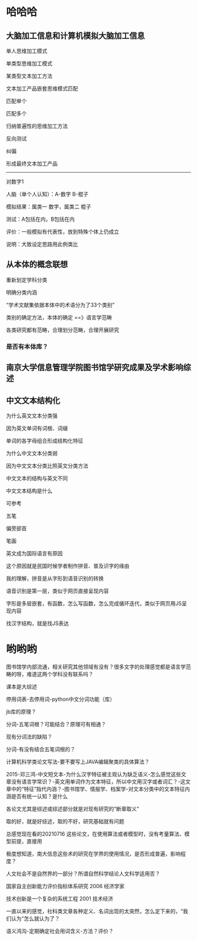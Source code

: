 # 哈哈哈

## 大脑加工信息和计算机模拟大脑加工信息

单人思维加工模式

单类型思维加工模式

某类型文本加工方法

文本加工产品嵌套思维模式匹配

匹配单个

匹配多个

归纳普遍性的思维加工方法

反向测试

纠偏

形成最终文本加工产品

------

对数字1

人脑（单个人认知）：A-数字 B-棍子

模拟结果：属类一 数字，属类二 棍子

测试：A包括在内，B包括在内

评价：一般模拟有代表性，放到特殊个体上仍成立

说明：大致设定思路用此例类比

## 从本体的概念联想

重新划定学科分类

明确分类内涵

“学术文献集依据本体中的术语分为了33个类别”

类别的确定方法，本体的确定 ==》语言学范畴

各类研究都有范畴，合理划分范畴，合理开展研究

### 是否有本体库？

## 南京大学信息管理学院图书馆学研究成果及学术影响综述



## 中文文本结构化

为什么英文文本分类强

因为英文单词有词根、词缀

单词的各字母组合形成结构化特征

为什么中文文本分类弱

因为中文文本分类比照英文分类方法

中文文本的结构与英文不同

中文文本结构是什么

可参考

五笔

偏旁部首

笔画



英文成为国际语言有原因

这个原因就是民国时候学者制作拼音、普及识字的缘由

我的理解，拼音是从字形到语音识别的转换

语音识别是第一层，类似于网页直接呈现内容

字形是多层嵌套，有函数，怎么写函数，怎么完成循环迭代，类似于网页用JS呈现内容

找汉字结构，就是找JS表达



# 哟哟哟

图书馆学内部流通，相关研究其他领域有没有？很多文字的处理感觉都是语言学范畴的呀，难道这两个学科没有联系吗？



课本是大综述



停用词表-去停用词-python中文分词功能（库）



jb库的原理？



分词-五笔词根？可能结合？原理可有相通？



现有分词法的缺陷？



分词-有没有结合五笔词根的？



计算机科学类论文写法-要不要写上JAVA编辑聚类的具体算法？



2015-邓三鸿-中文短文本-为什么汉字特征被主观认为缺乏语义-怎么感觉这些文章没有语言学常识？-英文用单词作为文本特征，所以中文用汉字或者词汇？-这文章中的“特征”指代内涵？-图书馆学、情报学、档案学-对文本分类中的文本特征内涵是否有统一认知？是什么



各论文尤其是综述或综述部分就是对现有研究的“断章取义”

取的好，就是好综述，取的不好，研究基础就有问题



总感觉现在看的20210716 这些论文，在使用算法或者模型时，没有考量算法、模型前提，直接用



极度想知道，南大信息这些术的研究在学界的使用情况，是否形成普遍，影响程度？



人文社会不是自然界的一部分？所谓自然科学结论人文科学适用否？



国家自主创新能力评价指标体系研究 2006 经济学家



技术创新是一个复杂的系统工程 2001 技术经济



一直以来的感觉，社科类文章各种定义、名词出现的太突然，怎么定下来的，“我们认为”怎么就认为了？



语义鸿沟-定期确定社会用词含义-方法？评价？